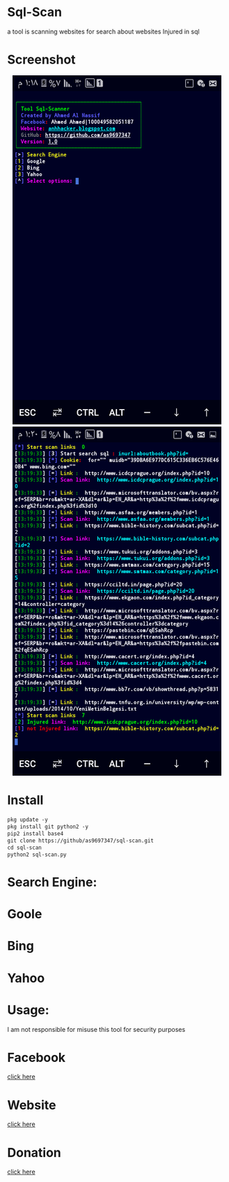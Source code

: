 # Sql-Scan
a tool is scanning websites for search about websites Injured in sql
# Screenshot
<style>
img{
display:block;
margin:auto;
align:center;
margin-bottom:5px;
}
</style>
<img id='i' src="img/sql.png"/>
<img id='i2' src="img/scan.png"/>
<script type="text/javascript">
function a(){
if(screen.height>screen.width){
document.getElementById('i').style.width='270';
document.getElementById('i2').style.width='270';
}
else{
document.getElementById('i').style.width='';
document.getElementById('i2').style.width='';
}
setTimeout('a()',0);
}
a()
</script>

# Install
```
pkg update -y
pkg install git python2 -y
pip2 install base4
git clone https://github/as9697347/sql-scan.git
cd sql-scan
python2 sql-scan.py
```
# Search Engine:
# Goole
# Bing
# Yahoo

# Usage:
I am not responsible for misuse this tool for security purposes

# Facebook
<a href='https://facebook.com/100049582051187'>click here</a>


# Website
<a href='https://anhhacker.blogspot.com/2021/04/sql-scan.html?m=1'>click here</a>


# Donation
<a href='mailto:ahmed.nassif.hacker@gmail.com'>click here</a>
